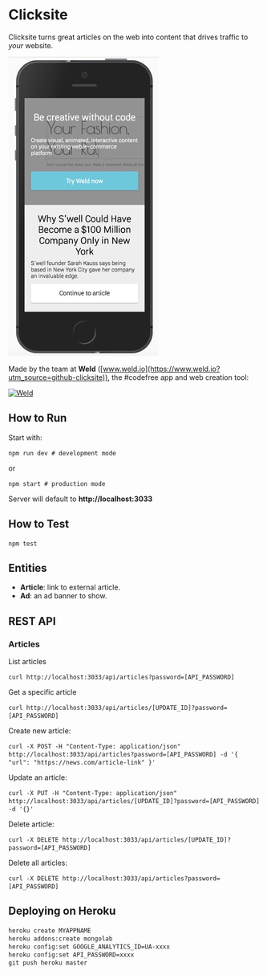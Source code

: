 # Clicksite

Clicksite turns great articles on the web into content that drives traffic to _your_ website.

![Clicksite](docs/example.jpg)

Made by the team at **Weld** ([www.weld.io](https://www.weld.io?utm_source=github-clicksite)), the #codefree app and web creation tool:

[![Weld](https://s3-eu-west-1.amazonaws.com/weld-social-and-blog/gif/weld_explained.gif)](https://www.weld.io?utm_source=github-clicksite)


## How to Run

Start with:

	npm run dev # development mode

or

	npm start # production mode

Server will default to **http://localhost:3033**


## How to Test

	npm test


## Entities

* **Article**: link to external article.
* **Ad**: an ad banner to show.


## REST API

### Articles

List articles

	curl http://localhost:3033/api/articles?password=[API_PASSWORD]

Get a specific article

	curl http://localhost:3033/api/articles/[UPDATE_ID]?password=[API_PASSWORD]

Create new article:

	curl -X POST -H "Content-Type: application/json" http://localhost:3033/api/articles?password=[API_PASSWORD] -d '{ "url": "https://news.com/article-link" }'

Update an article:

	curl -X PUT -H "Content-Type: application/json" http://localhost:3033/api/articles/[UPDATE_ID]?password=[API_PASSWORD] -d '{}'

Delete article:

	curl -X DELETE http://localhost:3033/api/articles/[UPDATE_ID]?password=[API_PASSWORD]

Delete all articles:

	curl -X DELETE http://localhost:3033/api/articles?password=[API_PASSWORD]


## Deploying on Heroku

	heroku create MYAPPNAME
	heroku addons:create mongolab
	heroku config:set GOOGLE_ANALYTICS_ID=UA-xxxx
	heroku config:set API_PASSWORD=xxxx
	git push heroku master
